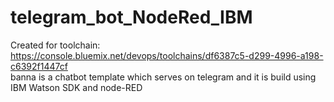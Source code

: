 # telegram_bot_NodeRed_IBM
Created for toolchain: https://console.bluemix.net/devops/toolchains/df6387c5-d299-4996-a198-c6392f1447cf
<br>banna is a chatbot template which serves on telegram and it is build using IBM Watson SDK and node-RED 
